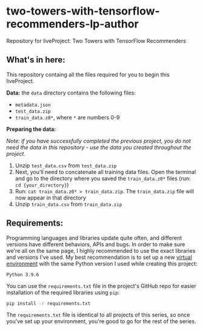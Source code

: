 # two-towers-with-tensorflow-recommenders-lp-author
Repository for liveProject: Two Towers with TensorFlow Recommenders

## What's in here:
This repository containg all the files required for you to begin this liveProject.

**Data:** the `data` directory contains the following files:
* `metadata.json`
* `test_data.zip`
* `train_data.z0*`, where `*` are numbers 0-9

**Preparing the data:** 

_Note: if you have successfully completed the previous project, you do not need the data in this repository - use the data you created throughout the project._

1. Unzip `test_data.csv` from `test_data.zip`
2. Next, you'll need to concatenate all training data files. Open the terminal and go to the directory where you saved the `train_data.z0*` files (run: `cd {your_directory}`)
3. Run: `cat train_data.z0* > train_data.zip`. The `train_data.zip` file will now appear in that directory
4. Unzip `train_data.csv` from `train_data.zip`

## Requirements:
Programming languages and libraries update quite often, and different versions have different behaviors, APIs and bugs. In order to make sure we're all on the same page, I highly recommended to use the exact libraries and versions I've used. My best recommendation is to set up a new [virtual environment](https://docs.python.org/3/tutorial/venv.html) with the same Python version I used while creating this project: 
```
Python 3.9.6
```
You can use the `requirements.txt` file in the project's GitHub repo for easier installation of the required libraries using `pip`:
```bash
pip install -r requirements.txt
```
The `requirements.txt` file is identical to all projects of this series, so once you've set up your environment, you're good to go for the rest of the series. 
